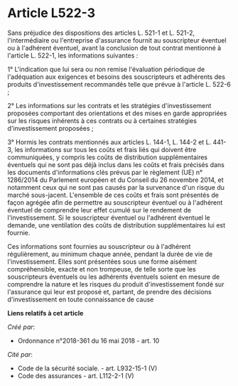 # Article L522-3

Sans préjudice des dispositions des articles L. 521-1 et L. 521-2, l'intermédiaire ou l'entreprise d'assurance fournit au
souscripteur éventuel ou à l'adhérent éventuel, avant la conclusion de tout contrat mentionné à l'article L. 522-1, les
informations suivantes :

1° L'indication que lui sera ou non remise l'évaluation périodique de l'adéquation aux exigences et besoins des souscripteurs
et adhérents des produits d'investissement recommandés telle que prévue à l'article L. 522-6 ;

2° Les informations sur les contrats et les stratégies d'investissement proposées comportant des orientations et des mises en
garde appropriées sur les risques inhérents à ces contrats ou à certaines stratégies d'investissement proposées ;

3° Hormis les contrats mentionnés aux articles L. 144-1, L. 144-2 et L. 441-3, les informations sur tous les coûts et frais
liés qui doivent être communiquées, y compris les coûts de distribution supplémentaires éventuels qui ne sont pas déjà inclus
dans les coûts et frais précisés dans les documents d'informations clés prévus par le règlement (UE) n° 1286/2014 du
Parlement européen et du Conseil du 26 novembre 2014, et notamment ceux qui ne sont pas causés par la survenance d'un risque
du marché sous-jacent. L'ensemble de ces coûts et frais sont présentés de façon agrégée afin de permettre au souscripteur
éventuel ou à l'adhérent éventuel de comprendre leur effet cumulé sur le rendement de l'investissement. Si le souscripteur
éventuel ou l'adhérent éventuel le demande, une ventilation des coûts de distribution supplémentaires lui est fournie.

Ces informations sont fournies au souscripteur ou à l'adhérent régulièrement, au minimum chaque année, pendant la durée de
vie de l'investissement. Elles sont présentées sous une forme aisément compréhensible, exacte et non trompeuse, de telle
sorte que les souscripteurs éventuels ou les adhérents éventuels soient en mesure de comprendre la nature et les risques du
produit d'investissement fondé sur l'assurance qui leur est proposé et, partant, de prendre des décisions d'investissement en
toute connaissance de cause

**Liens relatifs à cet article**

_Créé par_:

  - Ordonnance n°2018-361 du 16 mai 2018 - art. 10

_Cité par_:

  - Code de la sécurité sociale. - art. L932-15-1 (V)
  - Code des assurances - art. L112-2-1 (V)
